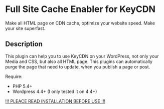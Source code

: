 # Full Site Cache Enabler for KeyCDN

Make all HTML page on CDN cache, optimize your website speed. Make your site superfast.

## Description

This plugin can help you to use KeyCDN on your WordPress, not only your Media and CSS, but also all HTML page. This plugins can automatically purge the page that need to update, when you publish a page or post.

Require:

+ PHP 5.4+
+ Wordpress 4.4+ (I only tested it on 4.4+)

[!!! PLEACE READ INSTALLATION BEFORE USE !!!](https://wordpress.org/plugins/full-site-cache-kc/installation/)

